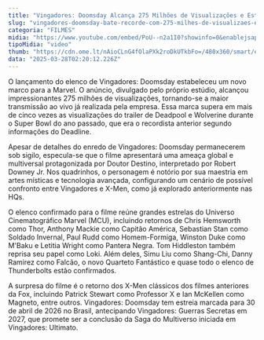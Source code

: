 ```yaml
---
title: "Vingadores: Doomsday Alcança 275 Milhões de Visualizações e Estabelece Novo Recorde na Marvel"
slug: "vingadores-doomsday-bate-recorde-com-275-milhes-de-visualizaes-em-anncio"
categoria: "FILMES"
midia: "https://www.youtube.com/embed/PoU--n2a1I0?showinfo=0&enablejsapi=1"
tipoMidia: "video"
thumb: "https://cdn.ome.lt/nAioCLnG4fOlaPXk2roDkUTkbFo=/480x360/smart/extras/conteudos/1180w_664h_032625_Avengers-Doomsday-Cast_00.jpg"
data: "2025-03-28T02:20:12.226Z"
---
```


O lançamento do elenco de Vingadores: Doomsday estabeleceu um novo marco para a Marvel. O anúncio, divulgado pelo próprio estúdio, alcançou impressionantes 275 milhões de visualizações, tornando-se a maior transmissão ao vivo já realizada pela empresa. Essa marca supera em mais de cinco vezes as visualizações do trailer de Deadpool e Wolverine durante o Super Bowl do ano passado, que era o recordista anterior segundo informações do Deadline.

Apesar de detalhes do enredo de Vingadores: Doomsday permanecerem sob sigilo, especula-se que o filme apresentará uma ameaça global e multiversal protagonizada por Doutor Destino, interpretado por Robert Downey Jr. Nos quadrinhos, o personagem é notório por sua maestria em artes místicas e tecnologia avançada, configurando um cenário de possível confronto entre Vingadores e X-Men, como já explorado anteriormente nas HQs.

O elenco confirmado para o filme reúne grandes estrelas do Universo Cinematográfico Marvel (MCU), incluindo retornos de Chris Hemsworth como Thor, Anthony Mackie como Capitão América, Sebastian Stan como Soldado Invernal, Paul Rudd como Homem-Formiga, Winston Duke como M'Baku e Letitia Wright como Pantera Negra. Tom Hiddleston também reprisa seu papel como Loki. Além deles, Simu Liu como Shang-Chi, Danny Ramirez como Falcão, o novo Quarteto Fantástico e quase todo o elenco de Thunderbolts estão confirmados.

A surpresa do filme é o retorno dos X-Men clássicos dos filmes anteriores da Fox, incluindo Patrick Stewart como Professor X e Ian McKellen como Magneto, entre outros. Vingadores: Doomsday tem estreia marcada para 30 de abril de 2026 no Brasil, antecipando Vingadores: Guerras Secretas em 2027, que promete ser a conclusão da Saga do Multiverso iniciada em Vingadores: Ultimato.
